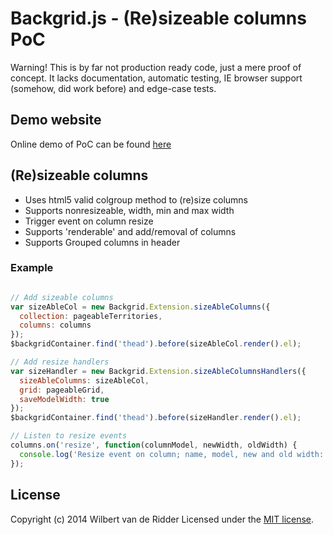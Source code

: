 # Backgrid.js - (Re)sizeable columns PoC
Warning! This is by far not production ready code, just a mere proof of concept. It lacks documentation, automatic testing, IE browser support (somehow, did work before) and edge-case tests.

## Demo website
Online demo of PoC can be found [here](http://techwuppet.com/backgrid_poc_demo/)

## (Re)sizeable columns
- Uses html5 valid colgroup method to (re)size columns
- Supports nonresizeable, width, min and max width
- Trigger event on column resize
- Supports 'renderable' and add/removal of columns
- Supports Grouped columns in header

### Example

```javascript

// Add sizeable columns
var sizeAbleCol = new Backgrid.Extension.sizeAbleColumns({
  collection: pageableTerritories,
  columns: columns
});
$backgridContainer.find('thead').before(sizeAbleCol.render().el);

// Add resize handlers
var sizeHandler = new Backgrid.Extension.sizeAbleColumnsHandlers({
  sizeAbleColumns: sizeAbleCol,
  grid: pageableGrid,
  saveModelWidth: true
});
$backgridContainer.find('thead').before(sizeHandler.render().el);

// Listen to resize events
columns.on('resize', function(columnModel, newWidth, oldWidth) {
  console.log('Resize event on column; name, model, new and old width: ', columnModel.get("name"), columnModel, newWidth, oldWidth);
});
```

## License
Copyright (c) 2014 Wilbert van de Ridder
Licensed under the [MIT license](LICENSE-MIT "MIT License").
